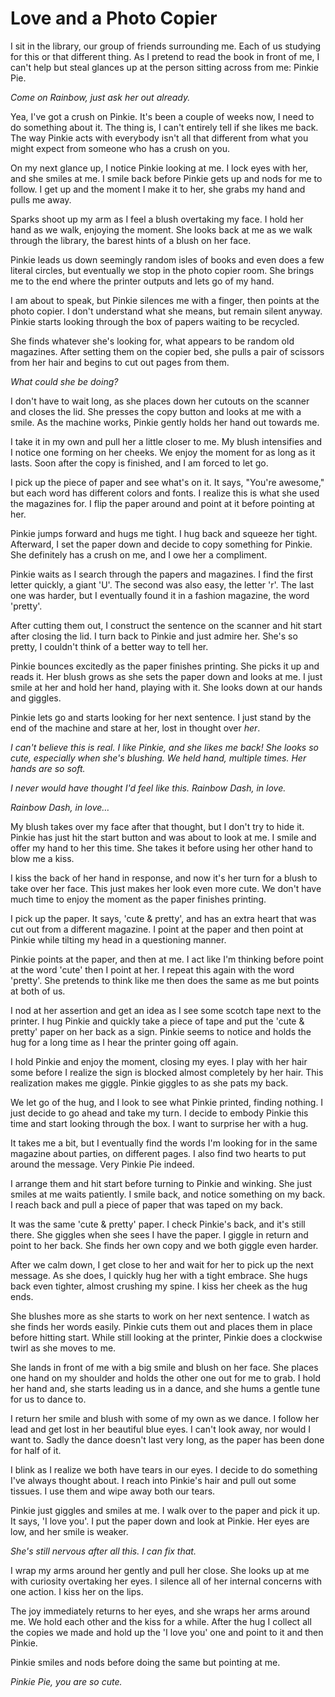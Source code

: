 # Love and a Photo Copier

I sit in the library, our group of friends surrounding me. Each of us studying for this or that different thing. As I pretend to read the book in front of me, I can't help but steal glances up at the person sitting across from me: Pinkie Pie.

*Come on Rainbow, just ask her out already.*

Yea, I've got a crush on Pinkie. It's been a couple of weeks now, I need to do something about it. The thing is, I can't entirely tell if she likes me back. The way Pinkie acts with everybody isn't all that different from what you might expect from someone who has a crush on you.

On my next glance up, I notice Pinkie looking at me. I lock eyes with her, and she smiles at me. I smile back before Pinkie gets up and nods for me to follow. I get up and the moment I make it to her, she grabs my hand and pulls me away.

Sparks shoot up my arm as I feel a blush overtaking my face. I hold her hand as we walk, enjoying the moment. She looks back at me as we walk through the library, the barest hints of a blush on her face.

Pinkie leads us down seemingly random isles of books and even does a few literal circles, but eventually we stop in the photo copier room. She brings me to the end where the printer outputs and lets go of my hand.

I am about to speak, but Pinkie silences me with a finger, then points at the photo copier. I don't understand what she means, but remain silent anyway. Pinkie starts looking through the box of papers waiting to be recycled.

She finds whatever she's looking for, what appears to be random old magazines. After setting them on the copier bed, she pulls a pair of scissors from her hair and begins to cut out pages from them.

*What could she be doing?*

I don't have to wait long, as she places down her cutouts on the scanner and closes the lid. She presses the copy button and looks at me with a smile. As the machine works, Pinkie gently holds her hand out towards me.

I take it in my own and pull her a little closer to me. My blush intensifies and I notice one forming on her cheeks. We enjoy the moment for as long as it lasts. Soon after the copy is finished, and I am forced to let go.

I pick up the piece of paper and see what's on it. It says, "You're awesome," but each word has different colors and fonts. I realize this is what she used the magazines for. I flip the paper around and point at it before pointing at her.

Pinkie jumps forward and hugs me tight. I hug back and squeeze her tight. Afterward, I set the paper down and decide to copy something for Pinkie. She definitely has a crush on me, and I owe her a compliment.

Pinkie waits as I search through the papers and magazines. I find the first letter quickly, a giant 'U'. The second was also easy, the letter 'r'. The last one was harder, but I eventually found it in a fashion magazine, the word 'pretty'.

After cutting them out, I construct the sentence on the scanner and hit start after closing the lid. I turn back to Pinkie and just admire her. She's so pretty, I couldn't think of a better way to tell her.

Pinkie bounces excitedly as the paper finishes printing. She picks it up and reads it. Her blush grows as she sets the paper down and looks at me. I just smile at her and hold her hand, playing with it. She looks down at our hands and giggles.

Pinkie lets go and starts looking for her next sentence. I just stand by the end of the machine and stare at her, lost in thought over *her*.

*I can't believe this is real. I like Pinkie, and she likes me back! She looks so cute, especially when she's blushing. We held hand, multiple times. Her hands are so soft.*

*I never would have thought I'd feel like this. Rainbow Dash, in love.*

*Rainbow Dash, in love…*

My blush takes over my face after that thought, but I don't try to hide it. Pinkie has just hit the start button and was about to look at me. I smile and offer my hand to her this time. She takes it before using her other hand to blow me a kiss.

I kiss the back of her hand in response, and now it's her turn for a blush to take over her face. This just makes her look even more cute. We don't have much time to enjoy the moment as the paper finishes printing.

I pick up the paper. It says, 'cute & pretty', and has an extra heart that was cut out from a different magazine. I point at the paper and then point at Pinkie while tilting my head in a questioning manner.

Pinkie points at the paper, and then at me. I act like I'm thinking before point at the word 'cute' then I point at her. I repeat this again with the word 'pretty'. She pretends to think like me then does the same as me but points at both of us.

I nod at her assertion and get an idea as I see some scotch tape next to the printer. I hug Pinkie and quickly take a piece of tape and put the 'cute & pretty' paper on her back as a sign. Pinkie seems to notice and holds the hug for a long time as I hear the printer going off again.

I hold Pinkie and enjoy the moment, closing my eyes. I play with her hair some before I realize the sign is blocked almost completely by her hair. This realization makes me giggle. Pinkie giggles to as she pats my back.

We let go of the hug, and I look to see what Pinkie printed, finding nothing. I just decide to go ahead and take my turn. I decide to embody Pinkie this time and start looking through the box. I want to surprise her with a hug.

It takes me a bit, but I eventually find the words I'm looking for in the same magazine about parties, on different pages. I also find two hearts to put around the message. Very Pinkie Pie indeed.

I arrange them and hit start before turning to Pinkie and winking. She just smiles at me waits patiently. I smile back, and notice something on my back. I reach back and pull a piece of paper that was taped on my back.

It was the same 'cute & pretty' paper. I check Pinkie's back, and it's still there. She giggles when she sees I have the paper. I giggle in return and point to her back. She finds her own copy and we both giggle even harder.

After we calm down, I get close to her and wait for her to pick up the next message. As she does, I quickly hug her with a tight embrace. She hugs back even tighter, almost crushing my spine. I kiss her cheek as the hug ends.

She blushes more as she starts to work on her next sentence. I watch as she finds her words easily. Pinkie cuts them out and places them in place before hitting start. While still looking at the printer, Pinkie does a clockwise twirl as she moves to me.

She lands in front of me with a big smile and blush on her face. She places one hand on my shoulder and holds the other one out for me to grab. I hold her hand and, she starts leading us in a dance, and she hums a gentle tune for us to dance to.

I return her smile and blush with some of my own as we dance. I follow her lead and get lost in her beautiful blue eyes. I can't look away, nor would I want to. Sadly the dance doesn't last very long, as the paper has been done for half of it.

I blink as I realize we both have tears in our eyes. I decide to do something I've always thought about. I reach into Pinkie's hair and pull out some tissues. I use them and wipe away both our tears.

Pinkie just giggles and smiles at me. I walk over to the paper and pick it up. It says, 'I love you'. I put the paper down and look at Pinkie. Her eyes are low, and her smile is weaker.

*She's still nervous after all this. I can fix that.*

I wrap my arms around her gently and pull her close. She looks up at me with curiosity overtaking her eyes. I silence all of her internal concerns with one action. I kiss her on the lips.

The joy immediately returns to her eyes, and she wraps her arms around me. We hold each other and the kiss for a while. After the hug I collect all the copies we made and hold up the 'I love you' one and point to it and then Pinkie.

Pinkie smiles and nods before doing the same but pointing at me.

*Pinkie Pie, you are so cute.*
